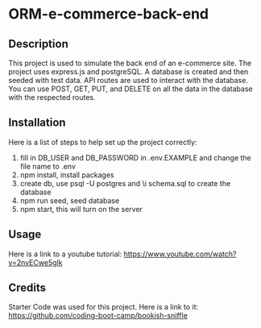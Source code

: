 # ORM-e-commerce-back-end

## Description

This project is used to simulate the back end of an e-commerce site. The project uses express.js and postgreSQL. A database is created and then seeded with test data. API routes are used to interact with the database. You can use POST, GET, PUT, and DELETE on all the data in the database with the respected routes.

## Installation

Here is a list of steps to help set up the project correctly:
1. fill in DB_USER and DB_PASSWORD in .env.EXAMPLE and change the file name to .env
2. npm install, install packages
3. create db, use psql -U postgres and \i schema.sql to create the database
4. npm run seed, seed database
5. npm start, this will turn on the server

## Usage

Here is a link to a youtube tutorial: https://www.youtube.com/watch?v=2nvECwe5glk

## Credits

Starter Code was used for this project. Here is a link to it: https://github.com/coding-boot-camp/bookish-sniffle